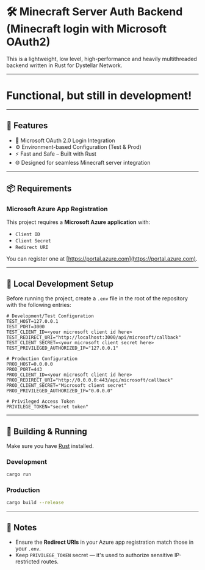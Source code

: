 # 🛠️ Minecraft Server Auth Backend (Minecraft login with Microsoft OAuth2)

This is a lightweight, low level, high-performance and heavily multithreaded backend written in Rust for Dystellar Network.

---

# Functional, but still in development!

---

## 🚀 Features

- 🔐 Microsoft OAuth 2.0 Login Integration
- ⚙️  Environment-based Configuration (Test & Prod)  
- ⚡ Fast and Safe – Built with Rust
- 🌐 Designed for seamless Minecraft server integration  

---

## 📦 Requirements

### Microsoft Azure App Registration

This project requires a **Microsoft Azure application** with:

- `Client ID`  
- `Client Secret`  
- `Redirect URI`  

You can register one at [https://portal.azure.com](https://portal.azure.com).

---

## 🧪 Local Development Setup

Before running the project, create a `.env` file in the root of the repository with the following entries:

```env
# Development/Test Configuration
TEST_HOST=127.0.0.1
TEST_PORT=3000
TEST_CLIENT_ID=<your microsoft client id here>
TEST_REDIRECT_URI="http://localhost:3000/api/microsoft/callback"
TEST_CLIENT_SECRET=<your microsoft client secret here>
TEST_PRIVILEGED_AUTHORIZED_IP="127.0.0.1"

# Production Configuration
PROD_HOST=0.0.0.0
PROD_PORT=443
PROD_CLIENT_ID=<your microsoft client id here>
PROD_REDIRECT_URI="http://0.0.0.0:443/api/microsoft/callback"
PROD_CLIENT_SECRET="Microsoft client secret"
PROD_PRIVILEGED_AUTHORIZED_IP="0.0.0.0"

# Privileged Access Token
PRIVILEGE_TOKEN="secret token"
```

---

## 🔧 Building & Running

Make sure you have [Rust](https://www.rust-lang.org/tools/install) installed.

### Development

```bash
cargo run
```

### Production

```bash
cargo build --release
```

---

## 🧠 Notes

- Ensure the **Redirect URIs** in your Azure app registration match those in your `.env`.
- Keep `PRIVILEGE_TOKEN` secret — it's used to authorize sensitive IP-restricted routes.

